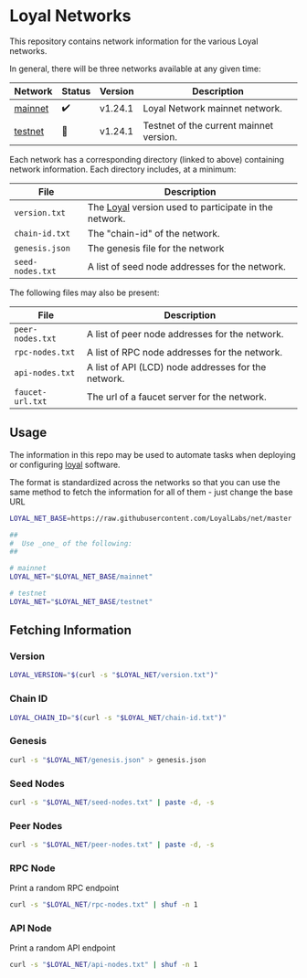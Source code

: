 # Loyal Networks

This repository contains network information for the various Loyal networks.

In general, there will be three networks available at any given time:

| Network            | Status             | Version     | Description                             |
| ------------------ | ------------------ | ----------- | --------------------------------------- |
| [mainnet](mainnet) | :heavy_check_mark: | v1.24.1     | Loyal Network mainnet network.          |
| [testnet](testnet) | :construction:     | v1.24.1     | Testnet of the current mainnet version. |

Each network has a corresponding directory (linked to above) containing network information.
Each directory includes, at a minimum:

| File             | Description                                                                           |
| ---------------- | ------------------------------------------------------------------------------------- |
| `version.txt`    | The [Loyal](//github.com/LoyalLabs/loyal) version used to participate in the network. |
| `chain-id.txt`   | The "chain-id" of the network.                                                        |
| `genesis.json`   | The genesis file for the network                                                      |
| `seed-nodes.txt` | A list of seed node addresses for the network.                                        |

The following files may also be present:

| File             | Description                                         |
| ---------------- | --------------------------------------------------- |
| `peer-nodes.txt` | A list of peer node addresses for the network.      |
| `rpc-nodes.txt`  | A list of RPC node addresses for the network.       |
| `api-nodes.txt`  | A list of API (LCD) node addresses for the network. |
| `faucet-url.txt` | The url of a faucet server for the network.         |

## Usage

The information in this repo may be used to automate tasks when deploying or configuring
[loyal](//github.com/LoyalLabs/loyal) software.

The format is standardized across the networks so that you can use the same method
to fetch the information for all of them - just change the base URL

```sh
LOYAL_NET_BASE=https://raw.githubusercontent.com/LoyalLabs/net/master

##
#  Use _one_ of the following:
##

# mainnet
LOYAL_NET="$LOYAL_NET_BASE/mainnet"

# testnet
LOYAL_NET="$LOYAL_NET_BASE/testnet"

```

## Fetching Information

### Version

```sh
LOYAL_VERSION="$(curl -s "$LOYAL_NET/version.txt")"
```

### Chain ID

```sh
LOYAL_CHAIN_ID="$(curl -s "$LOYAL_NET/chain-id.txt")"
```

### Genesis

```sh
curl -s "$LOYAL_NET/genesis.json" > genesis.json
```

### Seed Nodes

```sh
curl -s "$LOYAL_NET/seed-nodes.txt" | paste -d, -s
```

### Peer Nodes

```sh
curl -s "$LOYAL_NET/peer-nodes.txt" | paste -d, -s
```

### RPC Node

Print a random RPC endpoint

```sh
curl -s "$LOYAL_NET/rpc-nodes.txt" | shuf -n 1
```

### API Node

Print a random API endpoint

```sh
curl -s "$LOYAL_NET/api-nodes.txt" | shuf -n 1
```
